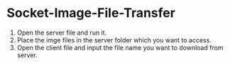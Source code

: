 # Socket-Image-File-Transfer
 
1. Open the server file and run it.
2. Place the imge files in the server folder which you want to access.
3. Open the client file and input the file name you want to download from server.
